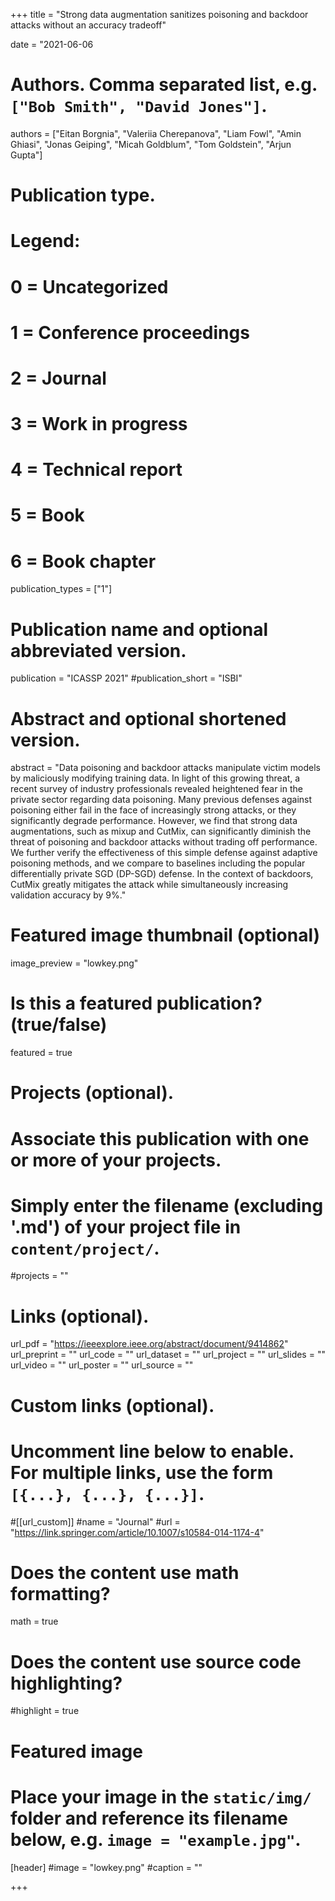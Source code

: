 +++
title = "Strong data augmentation sanitizes poisoning and backdoor attacks without an accuracy tradeoff"

date = "2021-06-06

# Authors. Comma separated list, e.g. `["Bob Smith", "David Jones"]`.

authors = ["Eitan Borgnia", "Valeriia Cherepanova", "Liam Fowl", "Amin Ghiasi", "Jonas Geiping", "Micah Goldblum", "Tom Goldstein", "Arjun Gupta"]

# Publication type.
# Legend:
# 0 = Uncategorized
# 1 = Conference proceedings
# 2 = Journal
# 3 = Work in progress
# 4 = Technical report
# 5 = Book
# 6 = Book chapter
publication_types = ["1"]

# Publication name and optional abbreviated version.
publication = "ICASSP 2021"
#publication_short = "ISBI"

# Abstract and optional shortened version.

abstract = "Data poisoning and backdoor attacks manipulate victim models by maliciously modifying training data. In light of this growing threat, a recent survey of industry professionals revealed heightened fear in the private sector regarding data poisoning. Many previous defenses against poisoning either fail in the face of increasingly strong attacks, or they significantly degrade performance. However, we find that strong data augmentations, such as mixup and CutMix, can significantly diminish the threat of poisoning and backdoor attacks without trading off performance. We further verify the effectiveness of this simple defense against adaptive poisoning methods, and we compare to baselines including the popular differentially private SGD (DP-SGD) defense. In the context of backdoors, CutMix greatly mitigates the attack while simultaneously increasing validation accuracy by 9%."


# Featured image thumbnail (optional)
image_preview = "lowkey.png"

# Is this a featured publication? (true/false)
featured = true

# Projects (optional).
#   Associate this publication with one or more of your projects.
#   Simply enter the filename (excluding '.md') of your project file in `content/project/`.
#projects = ""

# Links (optional).
url_pdf = "https://ieeexplore.ieee.org/abstract/document/9414862"
url_preprint = ""
url_code = ""
url_dataset = ""
url_project = ""
url_slides = ""
url_video = ""
url_poster = ""
url_source = ""

# Custom links (optional).
#   Uncomment line below to enable. For multiple links, use the form `[{...}, {...}, {...}]`.
#[[url_custom]]
#name = "Journal"
#url = "https://link.springer.com/article/10.1007/s10584-014-1174-4"

# Does the content use math formatting?
math = true

# Does the content use source code highlighting?
#highlight = true
  
# Featured image
# Place your image in the `static/img/` folder and reference its filename below, e.g. `image = "example.jpg"`.
[header]
#image = "lowkey.png"
#caption = ""

+++
